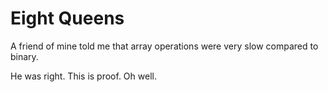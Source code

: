 Eight Queens
============

A friend of mine told me that array operations were very slow compared to binary.

He was right. This is proof. Oh well.